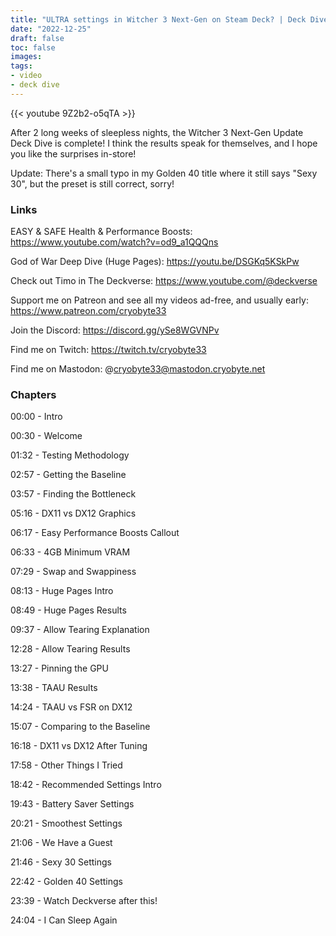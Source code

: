 ```yaml
---
title: "ULTRA settings in Witcher 3 Next-Gen on Steam Deck? | Deck Dive"
date: "2022-12-25"
draft: false
toc: false
images:
tags:
- video
- deck dive
---
```


{{< youtube 9Z2b2-o5qTA >}}

After 2 long weeks of sleepless nights, the Witcher 3 Next-Gen Update Deck Dive is complete! I think the results 
speak for themselves, and I hope you like the surprises in-store!

Update: There's a small typo in my Golden 40 title where it still says "Sexy 30", but the preset is still correct, sorry!

### Links
EASY & SAFE Health & Performance Boosts: https://www.youtube.com/watch?v=od9_a1QQQns

God of War Deep Dive (Huge Pages): https://youtu.be/DSGKq5KSkPw

Check out Timo in The Deckverse: https://www.youtube.com/@deckverse

Support me on Patreon and see all my videos ad-free, and usually early: https://www.patreon.com/cryobyte33

Join the Discord: https://discord.gg/ySe8WGVNPv

Find me on Twitch: https://twitch.tv/cryobyte33

Find me on Mastodon: @cryobyte33@mastodon.cryobyte.net

### Chapters
00:00 - Intro

00:30 - Welcome

01:32 - Testing Methodology

02:57 - Getting the Baseline

03:57 - Finding the Bottleneck

05:16 - DX11 vs DX12 Graphics

06:17 - Easy Performance Boosts Callout

06:33 - 4GB Minimum VRAM

07:29 - Swap and Swappiness

08:13 - Huge Pages Intro

08:49 - Huge Pages Results

09:37 - Allow Tearing Explanation

12:28 - Allow Tearing Results

13:27 - Pinning the GPU

13:38 - TAAU Results

14:24 - TAAU vs FSR on DX12

15:07 - Comparing to the Baseline

16:18 - DX11 vs  DX12 After Tuning

17:58 - Other Things I Tried

18:42 - Recommended Settings Intro

19:43 - Battery Saver Settings

20:21 - Smoothest Settings

21:06 - We Have a Guest

21:46 - Sexy 30 Settings

22:42 - Golden 40 Settings

23:39 - Watch Deckverse after this!

24:04 - I Can Sleep Again